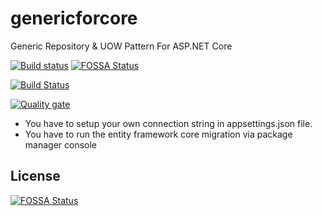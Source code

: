 # genericforcore
Generic Repository &amp; UOW Pattern For ASP.NET Core 

[![Build status](https://ci.appveyor.com/api/projects/status/1gum36aiadit63bk/branch/master?svg=true)](https://ci.appveyor.com/project/senvardarsemih/genericforcore/branch/master)
[![FOSSA Status](https://app.fossa.io/api/projects/git%2Bgithub.com%2Fsenvardarsemih%2Fgenericforcore.svg?type=shield)](https://app.fossa.io/projects/git%2Bgithub.com%2Fsenvardarsemih%2Fgenericforcore?ref=badge_shield)

[![Build Status](https://travis-ci.org/senvardarsemih/genericforcore.svg?branch=master)](https://travis-ci.org/senvardarsemih/genericforcore)

[![Quality gate](https://sonarcloud.io/api/project_badges/quality_gate?project=senvardarsemih_genericforcore)](https://sonarcloud.io/dashboard?id=senvardarsemih_genericforcore)
* You have to setup your own connection string in appsettings.json file.
* You have to run the entity framework core migration via package manager console


## License
[![FOSSA Status](https://app.fossa.io/api/projects/git%2Bgithub.com%2Fsenvardarsemih%2Fgenericforcore.svg?type=large)](https://app.fossa.io/projects/git%2Bgithub.com%2Fsenvardarsemih%2Fgenericforcore?ref=badge_large)